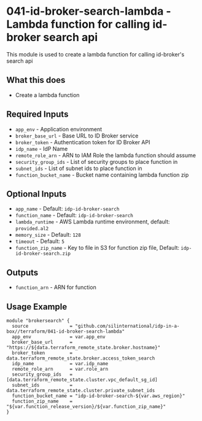 # 041-id-broker-search-lambda - Lambda function for calling id-broker search api
This module is used to create a lambda function for calling id-broker's search api

## What this does

 - Create a lambda function

## Required Inputs

 - `app_env` - Application environment
 - `broker_base_url` - Base URL to ID Broker service
 - `broker_token` - Authentication token for ID Broker API
 - `idp_name` - IdP Name
 - `remote_role_arn` - ARN to IAM Role the lambda function should assume
 - `security_group_ids` - List of security groups to place function in
 - `subnet_ids` - List of subnet ids to place function in
 - `function_bucket_name` - Bucket name containing lambda function zip
 
## Optional Inputs

 - `app_name` - Default: `idp-id-broker-search`
 - `function_name` - Default: `idp-id-broker-search`
 - `lambda_runtime` - AWS Lambda runtime environment, default: `provided.al2`
 - `memory_size` - Default: `128`
 - `timeout` - Default: `5`
 - `function_zip_name` - Key to file in S3 for function zip file, Default: `idp-id-broker-search.zip`

## Outputs

 - `function_arn` - ARN for function

## Usage Example

```hcl
module "brokersearch" {
  source               = "github.com/silinternational/idp-in-a-box//terraform/041-id-broker-search-lambda"
  app_env              = var.app_env
  broker_base_url      = "https://${data.terraform_remote_state.broker.hostname}"
  broker_token         = data.terraform_remote_state.broker.access_token_search
  idp_name             = var.idp_name
  remote_role_arn      = var.role_arn
  security_group_ids   = [data.terraform_remote_state.cluster.vpc_default_sg_id]
  subnet_ids           = data.terraform_remote_state.cluster.private_subnet_ids
  function_bucket_name = "idp-id-broker-search-${var.aws_region}"
  function_zip_name    = "${var.function_release_version}/${var.function_zip_name}"
}
```

